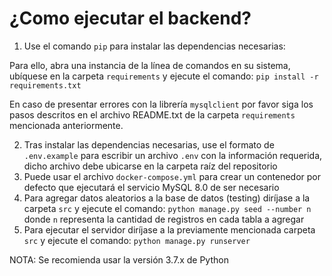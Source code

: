 # ¿Como ejecutar el backend?

1. Use el comando `pip` para instalar las dependencias necesarias:

Para ello, abra una instancia de la línea de comandos en su sistema, ubíquese en la carpeta `requirements` y ejecute el comando:
	 `pip install -r requirements.txt`

En caso de presentar errores con la librería `mysqlclient` por favor siga los pasos descritos en el archivo README.txt de la carpeta `requirements ` mencionada anteriormente.

2. Tras instalar las dependencias necesarias, use el formato de `.env.example` para escribir un archivo `.env` con la información requerida, dicho archivo debe ubicarse en la carpeta raíz del repositorio
3. Puede usar el archivo `docker-compose.yml` para crear un contenedor por defecto que ejecutará el servicio MySQL 8.0 de ser necesario
4. Para agregar datos aleatorios a la base de datos (testing) diríjase a la carpeta `src` y ejecute el comando:
`python manage.py seed --number n`
donde `n` representa la cantidad de registros en cada tabla a agregar
5. Para ejecutar el servidor diríjase a la previamente mencionada carpeta `src` y ejecute el comando:
`python manage.py runserver`

NOTA: Se recomienda usar la versión 3.7.x de Python